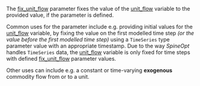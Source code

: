 The [fix\_unit\_flow](@ref) parameter fixes the value of the [unit\_flow](@ref) variable to the provided value, if the parameter is defined.

Common uses for the parameter include e.g. providing initial values for the [unit\_flow](@ref) variable,
by fixing the value on the first modelled time step *(or the value before the first modelled time step)*
using a `TimeSeries` type parameter value with an appropriate timestamp.
Due to the way *SpineOpt* handles `TimeSeries` data,
the [unit\_flow](@ref) variable is only fixed for time steps with defined [fix\_unit\_flow](@ref) parameter values.

Other uses can include e.g. a constant or time-varying **exogenous** commodity flow from or to a unit.
